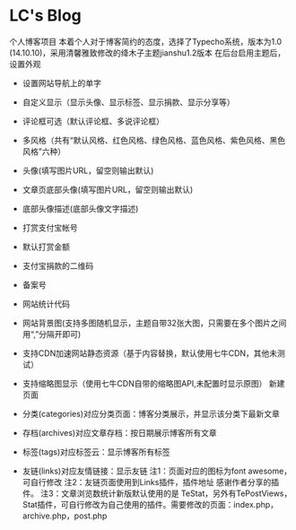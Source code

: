 LC's Blog
========

个人博客项目
本着个人对于博客简约的态度，选择了Typecho系统，版本为1.0 (14.10.10)，采用清馨雅致修改的绛木子主题jianshu1.2版本
在后台启用主题后，设置外观

- 设置网站导航上的单字
- 自定义显示（显示头像、显示标签、显示捐款、显示分享等）
- 评论框可选（默认评论框、多说评论框）
- 多风格（共有“默认风格、红色风格、绿色风格、蓝色风格、紫色风格、黑色风格”六种）
- 头像(填写图片URL，留空则输出默认)
- 文章页底部头像(填写图片URL，留空则输出默认)
- 底部头像描述(底部头像文字描述)
- 打赏支付宝帐号
- 默认打赏金额
- 支付宝捐款的二维码
- 备案号
- 网站统计代码
- 网站背景图(支持多图随机显示，主题自带32张大图，只需要在多个图片之间用“,”分隔开即可)
- 支持CDN加速网站静态资源（基于内容替换，默认使用七牛CDN，其他未测试）
- 支持缩略图显示（使用七牛CDN自带的缩略图API,未配置时显示原图）
新建页面

- 分类(categories)对应分类页面：博客分类展示，并显示该分类下最新文章
- 存档(archives)对应文章存档：按日期展示博客所有文章
- 标签(tags)对应标签云：显示博客所有标签
- 友链(links)对应友情链接：显示友链
注1：页面对应的图标为font awesome，可自行修改
注2：友链页面使用到Links插件，插件地址 感谢作者分享的插件。
注3：文章浏览数统计新版默认使用的是
TeStat，另外有TePostViews，Stat插件，可自行修改为自己使用的插件。需要修改的页面：index.php，archive.php，post.php

